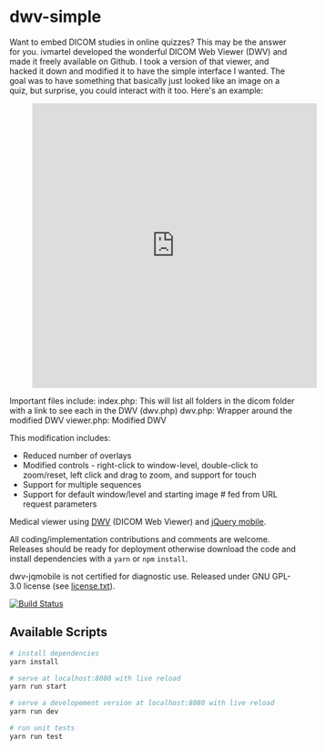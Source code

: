 # dwv-simple
Want to embed DICOM studies in online quizzes? This may be the answer for you. ivmartel developed the wonderful DICOM Web Viewer (DWV) and made it freely available on Github. I took a version of that viewer, and hacked it down and modified it to have the simple interface I wanted. The goal was to have something that basically just looked like an image on a quiz, but surprise, you could interact with it too. Here's an example:

<figure>
<iframe src="https://www.radmodules.com/dwv/viewer-new.php?casefolder=0000242&sequence=EAC.zip&image=2&width=334&level=172" width="500" height="500" frameborder="0"></iframe>
</figure>

Important files include:
index.php: This will list all folders in the dicom folder with a link to see each in the DWV (dwv.php)
dwv.php: Wrapper around the modified DWV
viewer.php: Modified DWV

This modification includes:
- Reduced number of overlays
- Modified controls - right-click to window-level, double-click to zoom/reset, left click and drag to zoom, and support for touch
- Support for multiple sequences
- Support for default window/level and starting image # fed from URL request parameters

Medical viewer using [DWV](https://github.com/ivmartel/dwv) (DICOM Web Viewer) and [jQuery mobile](https://jquerymobile.com/).

All coding/implementation contributions and comments are welcome. Releases should be ready for deployment otherwise download the code and install dependencies with a `yarn` or `npm` `install`.

dwv-jqmobile is not certified for diagnostic use. Released under GNU GPL-3.0 license (see [license.txt](license.txt)).

[![Build Status](https://travis-ci.org/ivmartel/dwv-jqmobile.svg?branch=master)](https://travis-ci.org/ivmartel/dwv-jqmobile)

## Available Scripts

``` bash
# install dependencies
yarn install

# serve at localhost:8080 with live reload
yarn run start

# serve a developement version at localhost:8080 with live reload
yarn run dev

# run unit tests
yarn run test
```
